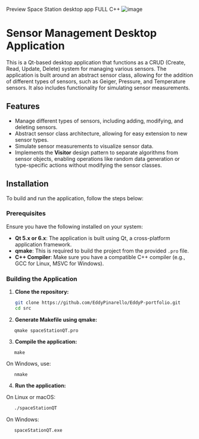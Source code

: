 Preview Space Station desktop app FULL C++
![image](https://github.com/user-attachments/assets/90922948-578c-41df-9dbf-6ef7fc3041f6)

# Sensor Management Desktop Application

This is a Qt-based desktop application that functions as a CRUD (Create, Read, Update, Delete) system for managing various sensors. The application is built around an abstract sensor class, allowing for the addition of different types of sensors, such as Geiger, Pressure, and Temperature sensors. It also includes functionality for simulating sensor measurements.

## Features

- Manage different types of sensors, including adding, modifying, and deleting sensors.
- Abstract sensor class architecture, allowing for easy extension to new sensor types.
- Simulate sensor measurements to visualize sensor data.
- Implements the **Visitor** design pattern to separate algorithms from sensor objects, enabling operations like random data generation or type-specific actions without modifying the sensor classes.

## Installation

To build and run the application, follow the steps below:

### Prerequisites

Ensure you have the following installed on your system:

- **Qt 5.x or 6.x**: The application is built using Qt, a cross-platform application framework.
- **qmake**: This is required to build the project from the provided `.pro` file.
- **C++ Compiler**: Make sure you have a compatible C++ compiler (e.g., GCC for Linux, MSVC for Windows).

### Building the Application

1. **Clone the repository:**

   ```bash
   git clone https://github.com/EddyPinarello/EddyP-portfolio.git
   cd src

2. **Generate Makefile using qmake:**
``` 
   qmake spaceStationQT.pro
```

3. **Compile the application:**
```
   make
```
On Windows, use:
```
   nmake
```

4. **Run the application:**

On Linux or macOS:
``` bash
   ./spaceStationQT
```
On Windows:
```
   spaceStationQT.exe
```
